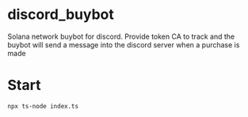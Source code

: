 # discord_buybot

Solana network buybot for discord. Provide token CA to track and the buybot will send a message into the discord server when a purchase is made

# Start

`npx ts-node index.ts`
